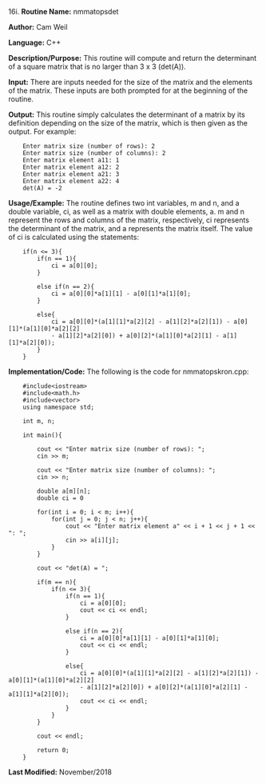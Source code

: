 16i. **Routine Name:**           nmmatopsdet

   **Author:** Cam Weil

   **Language:** C++

   **Description/Purpose:** This routine will compute and return the determinant of a square matrix that is no larger than 3 x 3 (det(A)).
   
   **Input:** There are inputs needed for the size of the matrix and the elements of the matrix. These inputs are both prompted for at the beginning of the routine.

   **Output:** This routine simply calculates the determinant of a matrix by its definition depending on the size of the matrix, which is then given as the output. For example:
   
        Enter matrix size (number of rows): 2
        Enter matrix size (number of columns): 2
        Enter matrix element a11: 1
        Enter matrix element a12: 2
        Enter matrix element a21: 3
        Enter matrix element a22: 4
        det(A) = -2

   **Usage/Example:** The routine defines two int variables, m and n, and a double variable, ci, as well as a matrix with double elements, a. m and n represent the rows and columns of the matrix, respectively, ci represents the determinant of the matrix, and a represents the matrix itself. The value of ci is calculated using the statements:
   
        if(n <= 3){
            if(n == 1){
                ci = a[0][0];
            }

            else if(n == 2){
                ci = a[0][0]*a[1][1] - a[0][1]*a[1][0];
            }

            else{
                ci = a[0][0]*(a[1][1]*a[2][2] - a[1][2]*a[2][1]) - a[0][1]*(a[1][0]*a[2][2]
                - a[1][2]*a[2][0]) + a[0][2]*(a[1][0]*a[2][1] - a[1][1]*a[2][0]);
            }
        }

   **Implementation/Code:** The following is the code for nmmatopskron.cpp:

        #include<iostream>
        #include<math.h>
        #include<vector>
        using namespace std;

        int m, n;

        int main(){

            cout << "Enter matrix size (number of rows): ";
            cin >> m;

            cout << "Enter matrix size (number of columns): ";
            cin >> n;

            double a[m][n];
            double ci = 0

            for(int i = 0; i < m; i++){
                for(int j = 0; j < n; j++){
                    cout << "Enter matrix element a" << i + 1 << j + 1 << ": ";
                    cin >> a[i][j];
                }
            }
            
            cout << "det(A) = ";
    
            if(m == n){
                if(n <= 3){
                    if(n == 1){
                        ci = a[0][0];
                        cout << ci << endl;
                    }

                    else if(n == 2){
                        ci = a[0][0]*a[1][1] - a[0][1]*a[1][0];
                        cout << ci << endl;
                    }

                    else{
                        ci = a[0][0]*(a[1][1]*a[2][2] - a[1][2]*a[2][1]) - a[0][1]*(a[1][0]*a[2][2]
                        - a[1][2]*a[2][0]) + a[0][2]*(a[1][0]*a[2][1] - a[1][1]*a[2][0]);
                        cout << ci << endl;
                    }
                }
            }

            cout << endl;

            return 0;
        }

   **Last Modified:** November/2018
